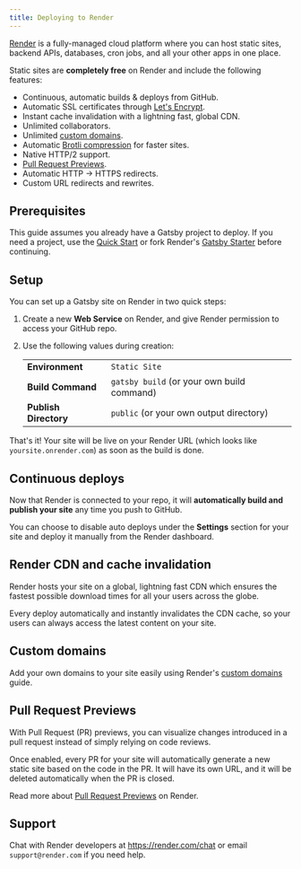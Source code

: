 ```yaml
---
title: Deploying to Render
---
```


[Render](https://render.com) is a fully-managed cloud platform where you can host static sites, backend APIs, databases, cron jobs, and all your other apps in one place.

Static sites are **completely free** on Render and include the following features:

- Continuous, automatic builds & deploys from GitHub.
- Automatic SSL certificates through [Let's Encrypt](https://letsencrypt.org).
- Instant cache invalidation with a lightning fast, global CDN.
- Unlimited collaborators.
- Unlimited [custom domains](https://render.com/docs/custom-domains).
- Automatic [Brotli compression](https://en.wikipedia.org/wiki/Brotli) for faster sites.
- Native HTTP/2 support.
- [Pull Request Previews](https://render.com/docs/pull-request-previews).
- Automatic HTTP → HTTPS redirects.
- Custom URL redirects and rewrites.

## Prerequisites

This guide assumes you already have a Gatsby project to deploy. If you need a project, use the [Quick Start](/docs/quick-start) or fork Render's [Gatsby Starter](https://github.com/render-examples/gatsby-starter-default) before continuing.

## Setup

You can set up a Gatsby site on Render in two quick steps:

1. Create a new **Web Service** on Render, and give Render permission to access your GitHub repo.
2. Use the following values during creation:

    |                       |                                            |
    | --------------------- | ------------------------------------------ |
    | **Environment**       | `Static Site`                              |
    | **Build Command**     | `gatsby build` (or your own build command) |
    | **Publish Directory** | `public` (or your own output directory)    |

That's it! Your site will be live on your Render URL (which looks like `yoursite.onrender.com`) as soon as the build is done.

## Continuous deploys

Now that Render is connected to your repo, it will **automatically build and publish your site** any time you push to GitHub.

You can choose to disable auto deploys under the **Settings** section for your site and deploy it manually from the Render dashboard.

## Render CDN and cache invalidation

Render hosts your site on a global, lightning fast CDN which ensures the fastest possible download times for all your users across the globe.

Every deploy automatically and instantly invalidates the CDN cache, so your users can always access the latest content on your site.

## Custom domains

Add your own domains to your site easily using Render's [custom domains](https://render.com/docs/custom-domains) guide.

## Pull Request Previews

With Pull Request (PR) previews, you can visualize changes introduced in a pull request instead of simply relying on code reviews.

Once enabled, every PR for your site will automatically generate a new static site based on the code in the PR. It will have its own URL, and it will be deleted automatically when the PR is closed.

Read more about [Pull Request Previews](https://render.com/docs/pull-request-previews) on Render.

## Support

Chat with Render developers at <https://render.com/chat> or email `support@render.com` if you need help.
